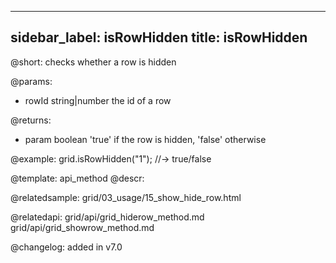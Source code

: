 
---
sidebar_label: isRowHidden
title: isRowHidden
---          

@short: checks whether a row is hidden


@params:
- rowId	    string|number   the id of a row   


@returns:
- param	boolean     'true' if the row is hidden, 'false' otherwise


@example:
grid.isRowHidden("1"); //-> true/false


@template: api_method
@descr:

@relatedsample: grid/03_usage/15_show_hide_row.html

@relatedapi: 
grid/api/grid_hiderow_method.md
grid/api/grid_showrow_method.md

@changelog:
added in v7.0

